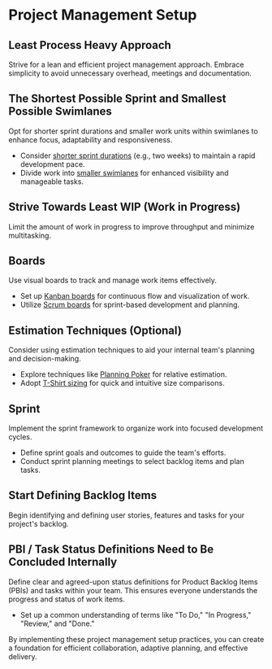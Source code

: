 # Project Management Setup

## Least Process Heavy Approach

Strive for a lean and efficient project management approach. Embrace simplicity to avoid unnecessary overhead, meetings and documentation.

## The Shortest Possible Sprint and Smallest Possible Swimlanes

Opt for shorter sprint durations and smaller work units within swimlanes to enhance focus, adaptability and responsiveness.

-   Consider [shorter sprint durations](https://www.scrum.org/resources/blog/sprint-length-why-two-weeks) (e.g., two weeks) to maintain a rapid development pace.
-   Divide work into [smaller swimlanes](https://www.planview.com/resources/guide/agile-glossary/#swimlane) for enhanced visibility and manageable tasks.

## Strive Towards Least WIP (Work in Progress)

Limit the amount of work in progress to improve throughput and minimize multitasking.

## Boards

Use visual boards to track and manage work items effectively.

-   Set up [Kanban boards](https://www.atlassian.com/agile/kanban/boards) for continuous flow and visualization of work.
-   Utilize [Scrum boards](https://www.atlassian.com/agile/scrum/boards) for sprint-based development and planning.

## Estimation Techniques (Optional)

Consider using estimation techniques to aid your internal team's planning and decision-making.

-   Explore techniques like [Planning Poker](https://www.scrum.org/resources/blog/how-to-play-planning-poker) for relative estimation.
-   Adopt [T-Shirt sizing](https://www.atlassian.com/agile/project-management/estimation) for quick and intuitive size comparisons.

## Sprint

Implement the sprint framework to organize work into focused development cycles.

-   Define sprint goals and outcomes to guide the team's efforts.
-   Conduct sprint planning meetings to select backlog items and plan tasks.

## Start Defining Backlog Items

Begin identifying and defining user stories, features and tasks for your project's backlog.

## PBI / Task Status Definitions Need to Be Concluded Internally

Define clear and agreed-upon status definitions for Product Backlog Items (PBIs) and tasks within your team. This ensures everyone understands the progress and status of work items.

-   Set up a common understanding of terms like "To Do," "In Progress," "Review," and "Done."

By implementing these project management setup practices, you can create a foundation for efficient collaboration, adaptive planning, and effective delivery.
